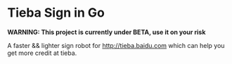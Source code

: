 # Tieba Sign in Go

**WARNING: This project is currently under BETA, use it on your risk**

A faster && lighter sign robot for http://tieba.baidu.com which can help you get more credit at tieba.


